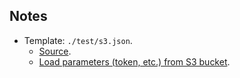 ## Notes

- Template: `./test/s3.json`.
    - [Source](https://github.com/stelligent/devops-essentials/blob/master/samples/static/pipeline.yml).
    - [Load parameters (token, etc.) from S3 bucket](https://aws.amazon.com/blogs/devops/passing-parameters-to-cloudformation-stacks-with-the-aws-cli-and-powershell/).